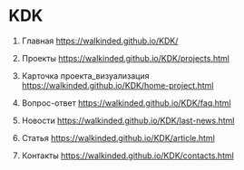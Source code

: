 # KDK

1. Главная https://walkinded.github.io/KDK/

2. Проекты https://walkinded.github.io/KDK/projects.html

3. Карточка проекта_визуализация https://walkinded.github.io/KDK/home-project.html

4. Вопрос-ответ https://walkinded.github.io/KDK/faq.html

5. Новости https://walkinded.github.io/KDK/last-news.html

6. Статья https://walkinded.github.io/KDK/article.html

7. Контакты https://walkinded.github.io/KDK/contacts.html
